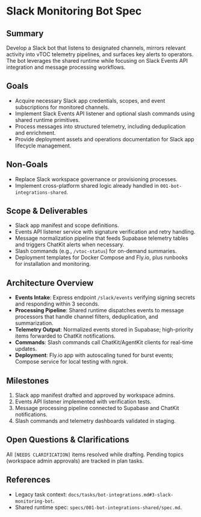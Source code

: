 # Slack Monitoring Bot Spec

## Summary
Develop a Slack bot that listens to designated channels, mirrors relevant activity into vTOC telemetry pipelines, and surfaces key alerts to operators. The bot leverages the shared runtime while focusing on Slack Events API integration and message processing workflows.

## Goals
- Acquire necessary Slack app credentials, scopes, and event subscriptions for monitored channels.
- Implement Slack Events API listener and optional slash commands using shared runtime primitives.
- Process messages into structured telemetry, including deduplication and enrichment.
- Provide deployment assets and operations documentation for Slack app lifecycle management.

## Non-Goals
- Replace Slack workspace governance or provisioning processes.
- Implement cross-platform shared logic already handled in `001-bot-integrations-shared`.

## Scope & Deliverables
- Slack app manifest and scope definitions.
- Events API listener service with signature verification and retry handling.
- Message normalization pipeline that feeds Supabase telemetry tables and triggers ChatKit alerts when necessary.
- Slash commands (e.g., `/vtoc-status`) for on-demand summaries.
- Deployment templates for Docker Compose and Fly.io, plus runbooks for installation and monitoring.

## Architecture Overview
- **Events Intake**: Express endpoint `/slack/events` verifying signing secrets and responding within 3 seconds.
- **Processing Pipeline**: Shared runtime dispatches events to message processors that handle channel filters, deduplication, and summarization.
- **Telemetry Output**: Normalized events stored in Supabase; high-priority items forwarded to ChatKit notifications.
- **Commands**: Slash commands call ChatKit/AgentKit clients for real-time updates.
- **Deployment**: Fly.io app with autoscaling tuned for burst events; Compose service for local testing with ngrok.

## Milestones
1. Slack app manifest drafted and approved by workspace admins.
2. Events API listener implemented with verification tests.
3. Message processing pipeline connected to Supabase and ChatKit notifications.
4. Slash commands and telemetry dashboards validated in staging.

## Open Questions & Clarifications
All `[NEEDS CLARIFICATION]` items resolved while drafting. Pending topics (workspace admin approvals) are tracked in plan tasks.

## References
- Legacy task context: `docs/tasks/bot-integrations.md#3-slack-monitoring-bot`.
- Shared runtime spec: `specs/001-bot-integrations-shared/spec.md`.
